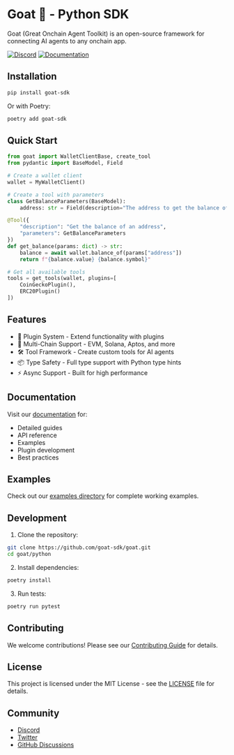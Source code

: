 # Goat 🐐 - Python SDK

Goat (Great Onchain Agent Toolkit) is an open-source framework for connecting AI agents to any onchain app.

[![Discord](https://img.shields.io/discord/1234567890?color=7289da&label=Discord&logo=discord&logoColor=white)](https://discord.gg/goat-sdk)
[![Documentation](https://img.shields.io/badge/docs-ohmygoat.dev-blue)](https://ohmygoat.dev)

## Installation

```bash
pip install goat-sdk
```

Or with Poetry:

```bash
poetry add goat-sdk
```

## Quick Start

```python
from goat import WalletClientBase, create_tool
from pydantic import BaseModel, Field

# Create a wallet client
wallet = MyWalletClient()

# Create a tool with parameters
class GetBalanceParameters(BaseModel):
    address: str = Field(description="The address to get the balance of")

@Tool({
    "description": "Get the balance of an address",
    "parameters": GetBalanceParameters
})
def get_balance(params: dict) -> str:
    balance = await wallet.balance_of(params["address"])
    return f"{balance.value} {balance.symbol}"

# Get all available tools
tools = get_tools(wallet, plugins=[
    CoinGeckoPlugin(),
    ERC20Plugin()
])
```

## Features

-   🔌 Plugin System - Extend functionality with plugins
-   🔗 Multi-Chain Support - EVM, Solana, Aptos, and more
-   🛠️ Tool Framework - Create custom tools for AI agents
-   📦 Type Safety - Full type support with Python type hints
-   ⚡ Async Support - Built for high performance

## Documentation

Visit our [documentation](https://ohmygoat.dev) for:

-   Detailed guides
-   API reference
-   Examples
-   Plugin development
-   Best practices

## Examples

Check out our [examples directory](https://github.com/goat-sdk/goat/tree/main/python/examples) for complete working examples.

## Development

1. Clone the repository:

```bash
git clone https://github.com/goat-sdk/goat.git
cd goat/python
```

2. Install dependencies:

```bash
poetry install
```

3. Run tests:

```bash
poetry run pytest
```

## Contributing

We welcome contributions! Please see our [Contributing Guide](CONTRIBUTING.md) for details.

## License

This project is licensed under the MIT License - see the [LICENSE](LICENSE) file for details.

## Community

-   [Discord](https://discord.gg/goat-sdk)
-   [Twitter](https://twitter.com/goat_sdk)
-   [GitHub Discussions](https://github.com/goat-sdk/goat/discussions)
